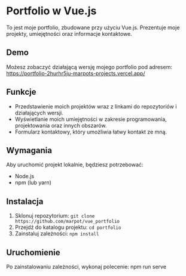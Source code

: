 # Portfolio w Vue.js

To jest moje portfolio, zbudowane przy użyciu Vue.js. Prezentuje moje projekty, umiejętności oraz informacje kontaktowe.

## Demo

Możesz zobaczyć działającą wersję mojego portfolio pod adresem: https://portfolio-2hurhr5ju-marpots-projects.vercel.app/

## Funkcje

- Przedstawienie moich projektów wraz z linkami do repozytoriów i działających wersji.
- Wyświetlanie moich umiejętności w zakresie programowania, projektowania oraz innych obszarów.
- Formularz kontaktowy, który umożliwia łatwy kontakt ze mną.

## Wymagania

Aby uruchomić projekt lokalnie, będziesz potrzebować:

- Node.js
- npm (lub yarn)

## Instalacja

1. Sklonuj repozytorium: `git clone https://github.com/marpot/vue_portfolio`
2. Przejdź do katalogu projektu: `cd portfolio`
3. Zainstaluj zależności: `npm install`

## Uruchomienie

Po zainstalowaniu zależności, wykonaj polecenie: npm run serve

